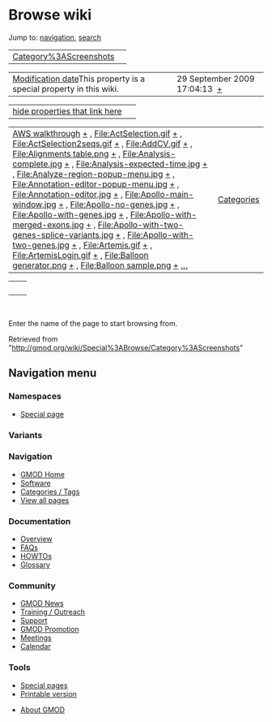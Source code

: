 <div id="mw-page-base" class="noprint">

</div>

<div id="mw-head-base" class="noprint">

</div>

<div id="content" class="mw-body" role="main">

<span id="top"></span>

<div id="mw-js-message" style="display:none;">

</div>



# <span dir="auto">Browse wiki</span>

<div id="bodyContent">

<div id="contentSub">

</div>

<div id="jump-to-nav" class="mw-jump">

Jump to: [navigation](#mw-navigation), [search](#p-search)

</div>

<div id="mw-content-text">

|  |  |
|----|----|
| [Category%3AScreenshots](/wiki/Category%3AScreenshots "Category%3AScreenshots") |  |

|  |  |
|----|----|
| <span class="smw-highlighter" data-type="1" state="inline" data-title="Property"><span class="smwbuiltin">[Modification date](/wiki/Property:Modification_date "Property:Modification date")</span><span class="smwttcontent">This property is a special property in this wiki.</span></span> | <span class="smwb-value">29 September 2009 17:04:13  <span class="smwsearch">[+](/wiki/Special%3ASearchByProperty/Modification-20date/29-20September-202009-2017:04:13 "Special%3ASearchByProperty/Modification-20date/29-20September-202009-2017:04:13")</span></span> |

<span id="smw_browse_incoming"></span>

|  |  |
|----|----|
| [hide properties that link here](/mediawiki/index.php?title=Special:Browse&offset=0&dir=out&article=Category%3AScreenshots)  |  |

|  |  |
|----|----|
| <span class="smwb-ivalue">[AWS walkthrough](/wiki/AWS_walkthrough "AWS walkthrough") <span class="smwbrowse">[+](/wiki/Special%3ABrowse/AWS-20walkthrough "Special%3ABrowse/AWS-20walkthrough")</span></span> , <span class="smwb-ivalue">[File:ActSelection.gif](/wiki/File:ActSelection.gif "File:ActSelection.gif") <span class="smwbrowse">[+](/wiki/Special%3ABrowse/File:ActSelection.gif "Special%3ABrowse/File:ActSelection.gif")</span></span> , <span class="smwb-ivalue">[File:ActSelection2seqs.gif](/wiki/File:ActSelection2seqs.gif "File:ActSelection2seqs.gif") <span class="smwbrowse">[+](/wiki/Special%3ABrowse/File:ActSelection2seqs.gif "Special%3ABrowse/File:ActSelection2seqs.gif")</span></span> , <span class="smwb-ivalue">[File:AddCV.gif](/wiki/File:AddCV.gif "File:AddCV.gif") <span class="smwbrowse">[+](/wiki/Special%3ABrowse/File:AddCV.gif "Special%3ABrowse/File:AddCV.gif")</span></span> , <span class="smwb-ivalue">[File:Alignments table.png](/wiki/File:Alignments_table.png "File:Alignments table.png") <span class="smwbrowse">[+](/wiki/Special%3ABrowse/File:Alignments-20table.png "Special%3ABrowse/File:Alignments-20table.png")</span></span> , <span class="smwb-ivalue">[File:Analysis-complete.jpg](/wiki/File:Analysis-complete.jpg "File:Analysis-complete.jpg") <span class="smwbrowse">[+](/wiki/Special%3ABrowse/File:Analysis-2Dcomplete.jpg "Special%3ABrowse/File:Analysis-2Dcomplete.jpg")</span></span> , <span class="smwb-ivalue">[File:Analysis-expected-time.jpg](/wiki/File:Analysis-expected-time.jpg "File:Analysis-expected-time.jpg") <span class="smwbrowse">[+](/wiki/Special%3ABrowse/File:Analysis-2Dexpected-2Dtime.jpg "Special%3ABrowse/File:Analysis-2Dexpected-2Dtime.jpg")</span></span> , <span class="smwb-ivalue">[File:Analyze-region-popup-menu.jpg](/wiki/File:Analyze-region-popup-menu.jpg "File:Analyze-region-popup-menu.jpg") <span class="smwbrowse">[+](/wiki/Special%3ABrowse/File:Analyze-2Dregion-2Dpopup-2Dmenu.jpg "Special%3ABrowse/File:Analyze-2Dregion-2Dpopup-2Dmenu.jpg")</span></span> , <span class="smwb-ivalue">[File:Annotation-editor-popup-menu.jpg](/wiki/File:Annotation-editor-popup-menu.jpg "File:Annotation-editor-popup-menu.jpg") <span class="smwbrowse">[+](/wiki/Special%3ABrowse/File:Annotation-2Deditor-2Dpopup-2Dmenu.jpg "Special%3ABrowse/File:Annotation-2Deditor-2Dpopup-2Dmenu.jpg")</span></span> , <span class="smwb-ivalue">[File:Annotation-editor.jpg](/wiki/File:Annotation-editor.jpg "File:Annotation-editor.jpg") <span class="smwbrowse">[+](/wiki/Special%3ABrowse/File:Annotation-2Deditor.jpg "Special%3ABrowse/File:Annotation-2Deditor.jpg")</span></span> , <span class="smwb-ivalue">[File:Apollo-main-window.jpg](/wiki/File:Apollo-main-window.jpg "File:Apollo-main-window.jpg") <span class="smwbrowse">[+](/wiki/Special%3ABrowse/File:Apollo-2Dmain-2Dwindow.jpg "Special%3ABrowse/File:Apollo-2Dmain-2Dwindow.jpg")</span></span> , <span class="smwb-ivalue">[File:Apollo-no-genes.jpg](/wiki/File:Apollo-no-genes.jpg "File:Apollo-no-genes.jpg") <span class="smwbrowse">[+](/wiki/Special%3ABrowse/File:Apollo-2Dno-2Dgenes.jpg "Special%3ABrowse/File:Apollo-2Dno-2Dgenes.jpg")</span></span> , <span class="smwb-ivalue">[File:Apollo-with-genes.jpg](/wiki/File:Apollo-with-genes.jpg "File:Apollo-with-genes.jpg") <span class="smwbrowse">[+](/wiki/Special%3ABrowse/File:Apollo-2Dwith-2Dgenes.jpg "Special%3ABrowse/File:Apollo-2Dwith-2Dgenes.jpg")</span></span> , <span class="smwb-ivalue">[File:Apollo-with-merged-exons.jpg](/wiki/File:Apollo-with-merged-exons.jpg "File:Apollo-with-merged-exons.jpg") <span class="smwbrowse">[+](/wiki/Special%3ABrowse/File:Apollo-2Dwith-2Dmerged-2Dexons.jpg "Special%3ABrowse/File:Apollo-2Dwith-2Dmerged-2Dexons.jpg")</span></span> , <span class="smwb-ivalue">[File:Apollo-with-two-genes-splice-variants.jpg](/wiki/File:Apollo-with-two-genes-splice-variants.jpg "File:Apollo-with-two-genes-splice-variants.jpg") <span class="smwbrowse">[+](/wiki/Special%3ABrowse/File:Apollo-2Dwith-2Dtwo-2Dgenes-2Dsplice-2Dvariants.jpg "Special%3ABrowse/File:Apollo-2Dwith-2Dtwo-2Dgenes-2Dsplice-2Dvariants.jpg")</span></span> , <span class="smwb-ivalue">[File:Apollo-with-two-genes.jpg](/wiki/File:Apollo-with-two-genes.jpg "File:Apollo-with-two-genes.jpg") <span class="smwbrowse">[+](/wiki/Special%3ABrowse/File:Apollo-2Dwith-2Dtwo-2Dgenes.jpg "Special%3ABrowse/File:Apollo-2Dwith-2Dtwo-2Dgenes.jpg")</span></span> , <span class="smwb-ivalue">[File:Artemis.gif](/wiki/File:Artemis.gif "File:Artemis.gif") <span class="smwbrowse">[+](/wiki/Special%3ABrowse/File:Artemis.gif "Special%3ABrowse/File:Artemis.gif")</span></span> , <span class="smwb-ivalue">[File:ArtemisLogin.gif](/wiki/File:ArtemisLogin.gif "File:ArtemisLogin.gif") <span class="smwbrowse">[+](/wiki/Special%3ABrowse/File:ArtemisLogin.gif "Special%3ABrowse/File:ArtemisLogin.gif")</span></span> , <span class="smwb-ivalue">[File:Balloon generator.png](/wiki/File:Balloon_generator.png "File:Balloon generator.png") <span class="smwbrowse">[+](/wiki/Special%3ABrowse/File:Balloon-20generator.png "Special%3ABrowse/File:Balloon-20generator.png")</span></span> , <span class="smwb-ivalue">[File:Balloon sample.png](/wiki/File:Balloon_sample.png "File:Balloon sample.png") <span class="smwbrowse">[+](/wiki/Special%3ABrowse/File:Balloon-20sample.png "Special%3ABrowse/File:Balloon-20sample.png")</span></span> […](/mediawiki/index.php?title=Special%3ASearchByProperty&property=&value=Category%3AScreenshots) | [Categories](/wiki/Special%3ACategories "Special%3ACategories") |

|     |     |
|-----|-----|
|     |     |

 

Enter the name of the page to start browsing from.  

</div>

<div class="printfooter">

Retrieved from
"<http://gmod.org/wiki/Special%3ABrowse/Category%3AScreenshots>"

</div>

<div id="catlinks" class="catlinks catlinks-allhidden">

</div>

<div class="visualClear">

</div>

</div>

</div>

<div id="mw-navigation">

## Navigation menu

<div id="mw-head">



<div id="left-navigation">

<div id="p-namespaces" class="vectorTabs" role="navigation"
aria-labelledby="p-namespaces-label">

### Namespaces

- <span id="ca-nstab-special">[Special
  page](/wiki/Special%3ABrowse/Category%3AScreenshots "This is a special page, you cannot edit the page itself")</span>

</div>

<div id="p-variants" class="vectorMenu emptyPortlet" role="navigation"
aria-labelledby="p-variants-label">

### 

### Variants[](#)

<div class="menu">

</div>

</div>

</div>





</div>



</div>

</div>

</div>

<div id="mw-panel">

<div id="p-logo" role="banner">

<a href="/wiki/Main_Page"
style="background-image: url(http://gmod.org/images/GMOD-cogs.png);"
title="Visit the main page"></a>

</div>

<div id="p-Navigation" class="portal" role="navigation"
aria-labelledby="p-Navigation-label">

### Navigation

<div class="body">

- <span id="n-GMOD-Home">[GMOD Home](/wiki/Main_Page)</span>
- <span id="n-Software">[Software](/wiki/GMOD_Components)</span>
- <span id="n-Categories-.2F-Tags">[Categories /
  Tags](/wiki/Categories)</span>
- <span id="n-View-all-pages">[View all
  pages](/wiki/Special:AllPages)</span>

</div>

</div>

<div id="p-Documentation" class="portal" role="navigation"
aria-labelledby="p-Documentation-label">

### Documentation

<div class="body">

- <span id="n-Overview">[Overview](/wiki/Overview)</span>
- <span id="n-FAQs">[FAQs](/wiki/Category%3AFAQ)</span>
- <span id="n-HOWTOs">[HOWTOs](/wiki/Category%3AHOWTO)</span>
- <span id="n-Glossary">[Glossary](/wiki/Glossary)</span>

</div>

</div>

<div id="p-Community" class="portal" role="navigation"
aria-labelledby="p-Community-label">

### Community

<div class="body">

- <span id="n-GMOD-News">[GMOD News](/wiki/GMOD_News)</span>
- <span id="n-Training-.2F-Outreach">[Training /
  Outreach](/wiki/Training_and_Outreach)</span>
- <span id="n-Support">[Support](/wiki/Support)</span>
- <span id="n-GMOD-Promotion">[GMOD
  Promotion](/wiki/GMOD_Promotion)</span>
- <span id="n-Meetings">[Meetings](/wiki/Meetings)</span>
- <span id="n-Calendar">[Calendar](/wiki/Calendar)</span>

</div>

</div>

<div id="p-tb" class="portal" role="navigation"
aria-labelledby="p-tb-label">

### Tools

<div class="body">

- <span id="t-specialpages"><a href="/wiki/Special%3ASpecialPages" accesskey="q"
  title="A list of all special pages [q]">Special pages</a></span>
- <span id="t-print"><a
  href="/mediawiki/index.php?title=Special%3ABrowse/Category%3AScreenshots&amp;printable=yes"
  rel="alternate" accesskey="p"
  title="Printable version of this page [p]">Printable version</a></span>

</div>

</div>

</div>

</div>

<div id="footer" role="contentinfo">

- <span id="footer-places-about">[About
  GMOD](/wiki/GMOD:About "GMOD:About")</span>

<!-- -->






</div>
